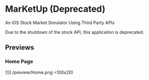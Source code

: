 # MarKetUp (Deprecated)
An iOS Stock Market Simulator Using Third Party APIs

Due to the shutdown of the stock API, this applicaiton is deprecated.


## Previews
### Home Page
![](./preview/Home.png =100x20)
